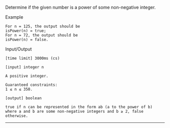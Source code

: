 Determine if the given number is a power of some non-negative integer.

Example

    For n = 125, the output should be
    isPower(n) = true;
    For n = 72, the output should be
    isPower(n) = false.

Input/Output

    [time limit] 3000ms (cs)

    [input] integer n

    A positive integer.

    Guaranteed constraints:
    1 ≤ n ≤ 350.

    [output] boolean

    true if n can be represented in the form ab (a to the power of b) 
    where a and b are some non-negative integers and b ≥ 2, false otherwise.


********************************************************
